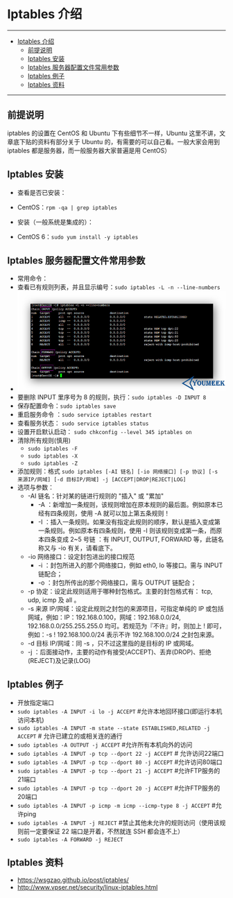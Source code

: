 <h1 id="iptables0">Iptables 介绍</h1>

------

*   [Iptables 介绍](#iptables0)
    *   [前提说明](#iptables1)
    *   [Iptables 安装](#iptables2)
    *   [Iptables 服务器配置文件常用参数](#iptables3)
    *   [Iptables 例子](#iptables4)
    *   [Iptables 资料](#iptables5)

------

<h2 id="iptables1">前提说明</h2>

iptables 的设置在 CentOS 和 Ubuntu 下有些细节不一样，Ubuntu 这里不讲，文章底下贴的资料有部分关于 Ubuntu 的，有需要的可以自己看。一般大家会用到 iptables 都是服务器，而一般服务器大家普遍是用 CentOS）

<h2 id="iptables2">Iptables 安装</h2>

- 查看是否已安装：
 - CentOS：`rpm -qa | grep iptables`

- 安装（一般系统是集成的）：
 - CentOS 6：`sudo yum install -y iptables`

<h2 id="iptables3">Iptables 服务器配置文件常用参数</h2>

- 常用命令：
 - 查看已有规则列表，并且显示编号：`sudo iptables -L -n --line-numbers`
 - ![Iptables 服务器配置文件常用参数](images/Iptables-a-1.jpg)
 - 要删除 INPUT 里序号为 8 的规则，执行：`sudo iptables -D INPUT 8` 
 - 保存配置命令：`sudo iptables save`
 - 重启服务命令 ：`sudo service iptables restart`
 - 查看服务状态： `sudo service iptables status`
 - 设置开启默认启动： `sudo chkconfig --level 345 iptables on`
 - 清除所有规则(慎用)
    - `sudo iptables -F`
    - `sudo iptables -X`
    - `sudo iptables -Z`
 - 添加规则：格式 `sudo iptables [-AI 链名] [-io 网络接口] [-p 协议] [-s 来源IP/网域] [-d 目标IP/网域] -j [ACCEPT|DROP|REJECT|LOG]`
 - 选项与参数：
    - -AI 链名：针对某的链进行规则的 "插入" 或 "累加"
        - -A ：新增加一条规则，该规则增加在原本规则的最后面。例如原本已经有四条规则，使用 -A 就可以加上第五条规则！
        - -I ：插入一条规则。如果没有指定此规则的顺序，默认是插入变成第一条规则。例如原本有四条规则，使用 -I 则该规则变成第一条，而原本四条变成 2~5 号链 ：有 INPUT, OUTPUT, FORWARD 等，此链名称又与 -io 有关，请看底下。
    - -io 网络接口：设定封包进出的接口规范
        - -i ：封包所进入的那个网络接口，例如 eth0, lo 等接口。需与 INPUT 链配合；
        - -o ：封包所传出的那个网络接口，需与 OUTPUT 链配合；
    - -p 协定：设定此规则适用于哪种封包格式。主要的封包格式有： tcp, udp, icmp 及 all 。
    - -s 来源 IP/网域：设定此规则之封包的来源项目，可指定单纯的 IP 或包括网域，例如：IP：192.168.0.100，网域：192.168.0.0/24, 192.168.0.0/255.255.255.0 均可。若规范为『不许』时，则加上 ! 即可，例如：-s ! 192.168.100.0/24 表示不许 192.168.100.0/24 之封包来源。
    - -d 目标 IP/网域：同 -s ，只不过这里指的是目标的 IP 或网域。
    - -j ：后面接动作，主要的动作有接受(ACCEPT)、丢弃(DROP)、拒绝(REJECT)及记录(LOG)
    
<h2 id="iptables4">Iptables 例子</h2>

- 开放指定端口
 - `sudo iptables -A INPUT -i lo -j ACCEPT` #允许本地回环接口(即运行本机访问本机)
 - `sudo iptables -A INPUT -m state --state ESTABLISHED,RELATED -j ACCEPT` # 允许已建立的或相关连的通行
 - `sudo iptables -A OUTPUT -j ACCEPT` #允许所有本机向外的访问
 - `sudo iptables -A INPUT -p tcp --dport 22 -j ACCEPT` # 允许访问22端口
 - `sudo iptables -A INPUT -p tcp --dport 80 -j ACCEPT` #允许访问80端口
 - `sudo iptables -A INPUT -p tcp --dport 21 -j ACCEPT` #允许FTP服务的21端口
 - `sudo iptables -A INPUT -p tcp --dport 20 -j ACCEPT` #允许FTP服务的20端口
 - `sudo iptables -A INPUT -p icmp -m icmp --icmp-type 8 -j ACCEPT` #允许ping
 - `sudo iptables -A INPUT -j REJECT`  #禁止其他未允许的规则访问（使用该规则前一定要保证 22 端口是开着，不然就连 SSH 都会连不上）
 - `sudo iptables -A FORWARD -j REJECT`

<h2 id="iptables5">Iptables 资料</h2>

- <https://wsgzao.github.io/post/iptables/> 
- <http://www.vpser.net/security/linux-iptables.html> 
